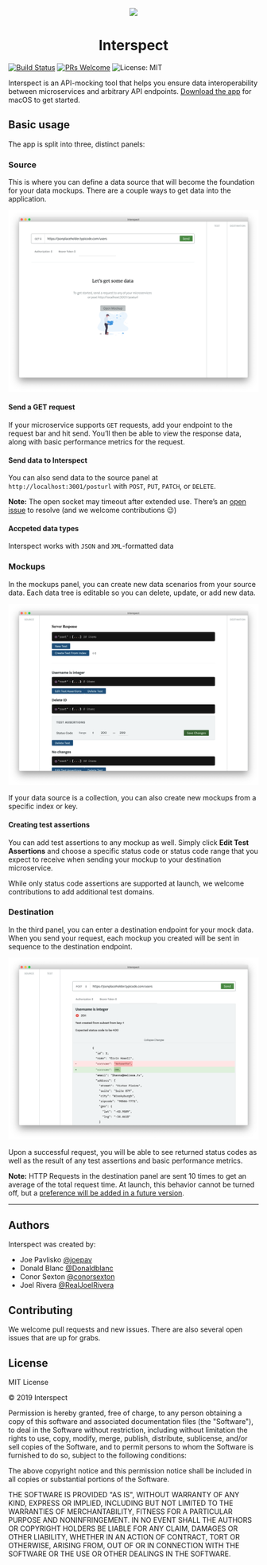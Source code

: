 <p align="center">
  <img src="https://github.com/oslabs-beta/Interspect/blob/master/public/icon_png.png" width="128" />
  <h1 align="center">Interspect</h1>
</p>

[![Build Status](https://travis-ci.com/oslabs-beta/Interspect.svg?branch=master)](https://travis-ci.com/oslabs-beta/apimocking)
[![PRs Welcome](https://img.shields.io/badge/PRs-welcome-brightgreen.svg)](https://github.com/oslabs-beta/Interspect/pulls)
![License: MIT](https://img.shields.io/badge/License-MIT-yellow.svg)

Interspect is an API-mocking tool that helps you ensure data interoperability between microservices and arbitrary API endpoints. [Download the app](https://github.com/oslabs-beta/Interspect/releases/download/1.0.0/Interspect-macOS-x64.zip) for macOS to get started.

## Basic usage
The app is split into three, distinct panels:

### Source
This is where you can define a data source that will become the foundation for your data mockups. There are a couple ways to get data  into the application.

![Screenshot of source panel](/assets/screenshots/source-panel.png)

#### Send a GET request
If your microservice supports `GET` requests, add your endpoint to the request bar and hit send. You’ll then be able to view the response data, along with basic performance metrics for the request.

#### Send data to Interspect
You can also send data to the source panel at `http://localhost:3001/posturl` with `POST`, `PUT`, `PATCH`, or `DELETE`.

**Note:** The open socket may timeout after extended use. There’s an [open issue](https://github.com/oslabs-beta/Interspect/issues/94) to resolve (and we welcome contributions 😉)

#### Accpeted data types
Interspect works with `JSON` and `XML`-formatted data

### Mockups
In the mockups panel, you can create new data scenarios from your source data. Each data tree is editable so you can delete, update, or add new data.

![Screenshot of mockups panel](/assets/screenshots/mockups-panel.png)

If your data source is a collection, you can also create new mockups from a specific index or key.

#### Creating test assertions
You can add test assertions to any mockup as well. Simply click **Edit Test Assertions** and choose a specific status code or status code range that you expect to receive when sending your mockup to your destination microservice.

While only status code assertions are supported at launch, we welcome contributions to add additional test domains.

### Destination
In the third panel, you can enter a destination endpoint for your mock data. When you send your request, each mockup you created will be sent in sequence to the destination endpoint. 

![Screenshot of destination panel](/assets/screenshots/destination-panel.png)

Upon a successful request, you will be able to see returned status codes as well as the result of any test assertions and basic performance metrics. 

**Note:** HTTP Requests in the destination panel are sent 10 times to get an average of the total request time. At launch, this behavior cannot be turned off, but a [preference will be added in a future version](https://github.com/oslabs-beta/Interspect/issues/95).


----
## Authors
Interspect was created by:

- Joe Pavlisko [@joepav](https://github.com/joepav)
- Donald Blanc [@Donaldblanc](https://github.com/Donaldblanc)
- Conor Sexton [@conorsexton](https://github.com/conorsexton)
- Joel Rivera [@RealJoelRivera](https://github.com/RealJoelRivera)

## Contributing
We welcome pull requests and new issues. There are also several open issues that are up for grabs. 

## License
MIT License

© 2019 Interspect

Permission is hereby granted, free of charge, to any person obtaining a copy
of this software and associated documentation files (the "Software"), to deal
in the Software without restriction, including without limitation the rights
to use, copy, modify, merge, publish, distribute, sublicense, and/or sell
copies of the Software, and to permit persons to whom the Software is
furnished to do so, subject to the following conditions:

The above copyright notice and this permission notice shall be included in all
copies or substantial portions of the Software.

THE SOFTWARE IS PROVIDED "AS IS", WITHOUT WARRANTY OF ANY KIND, EXPRESS OR
IMPLIED, INCLUDING BUT NOT LIMITED TO THE WARRANTIES OF MERCHANTABILITY,
FITNESS FOR A PARTICULAR PURPOSE AND NONINFRINGEMENT. IN NO EVENT SHALL THE
AUTHORS OR COPYRIGHT HOLDERS BE LIABLE FOR ANY CLAIM, DAMAGES OR OTHER
LIABILITY, WHETHER IN AN ACTION OF CONTRACT, TORT OR OTHERWISE, ARISING FROM,
OUT OF OR IN CONNECTION WITH THE SOFTWARE OR THE USE OR OTHER DEALINGS IN THE
SOFTWARE.
